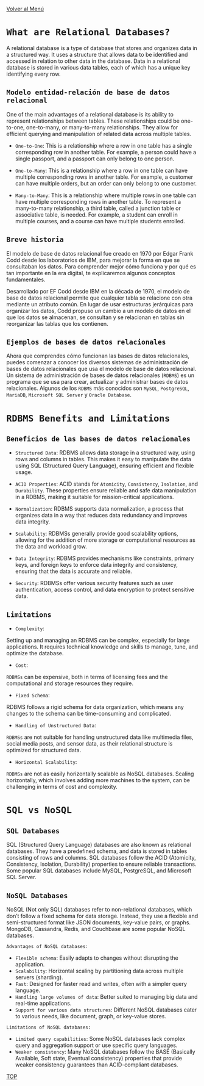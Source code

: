 [Volver al Menú](../root.md)

# `What are Relational Databases?`

A relational database is a type of database that stores and organizes data in a structured way. It uses a structure that allows data to be identified and accessed in relation to other data in the database. Data in a relational database is stored in various data tables, each of which has a unique key identifying every row.

## `Modelo entidad-relación de base de datos relacional`

One of the main advantages of a relational database is its ability to represent relationships between tables. These relationships could be one-to-one, one-to-many, or many-to-many relationships. They allow for efficient querying and manipulation of related data across multiple tables.

- `One-to-One`: This is a relationship where a row in one table has a single corresponding row in another table. For example, a person could have a single passport, and a passport can only belong to one person.

- `One-to-Many`: This is a relationship where a row in one table can have multiple corresponding rows in another table. For example, a customer can have multiple orders, but an order can only belong to one customer.

- `Many-to-Many`: This is a relationship where multiple rows in one table can have multiple corresponding rows in another table. To represent a many-to-many relationship, a third table, called a junction table or associative table, is needed. For example, a student can enroll in multiple courses, and a course can have multiple students enrolled.

## `Breve historia`

El modelo de base de datos relacional fue creado en 1970 por Edgar Frank Codd desde los laboratorios de IBM, para mejorar la forma en que se consultaban los datos. Para comprender mejor cómo funciona y por qué es tan importante en la era digital, te explicaremos algunos conceptos fundamentales. 

Desarrollado por EF Codd desde IBM en la década de 1970, el modelo de base de datos relacional permite que cualquier tabla se relacione con otra mediante un atributo común. En lugar de usar estructuras jerárquicas para organizar los datos, Codd propuso un cambio a un modelo de datos en el que los datos se almacenan, se consultan y se relacionan en tablas sin reorganizar las tablas que los contienen. 

## `Ejemplos de bases de datos relacionales`

Ahora que comprendes cómo funcionan las bases de datos relacionales, puedes comenzar a conocer los diversos sistemas de administración de bases de datos relacionales que usa el modelo de base de datos relacional. Un sistema de administración de bases de datos relacionales (`RDBMS`) es un programa que se usa para crear, actualizar y administrar bases de datos relacionales. Algunos de los `RDBMS` más conocidos son `MySQL`, `PostgreSQL`, `MariaDB`, `Microsoft SQL Server` y `Oracle Database`. 

# `RDBMS Benefits and Limitations`

## `Beneficios de las bases de datos relacionales`

- `Structured Data`: RDBMS allows data storage in a structured way, using rows and columns in tables. This makes it easy to manipulate the data using SQL (Structured Query Language), ensuring efficient and flexible usage.

- `ACID Properties`: ACID stands for `Atomicity`, `Consistency`, `Isolation`, and `Durability`. These properties ensure reliable and safe data manipulation in a RDBMS, making it suitable for mission-critical applications.

- `Normalization`: RDBMS supports data normalization, a process that organizes data in a way that reduces data redundancy and improves data integrity.

- `Scalability`: RDBMSs generally provide good scalability options, allowing for the addition of more storage or computational resources as the data and workload grow.

- `Data Integrity`: RDBMS provides mechanisms like constraints, primary keys, and foreign keys to enforce data integrity and consistency, ensuring that the data is accurate and reliable.

- `Security`: RDBMSs offer various security features such as user authentication, access control, and data encryption to protect sensitive data.

## `Limitations`

- `Complexity`: 

Setting up and managing an RDBMS can be complex, especially for large applications. It requires technical knowledge and skills to manage, tune, and optimize the database.

- `Cost`: 

`RDBMSs` can be expensive, both in terms of licensing fees and the computational and storage resources they require.

- `Fixed Schema`: 

RDBMS follows a rigid schema for data organization, which means any changes to the schema can be time-consuming and complicated.

- `Handling of Unstructured Data`: 

`RDBMSs` are not suitable for handling unstructured data like multimedia files, social media posts, and sensor data, as their relational structure is optimized for structured data.

- `Horizontal Scalability`: 

`RDBMSs` are not as easily horizontally scalable as NoSQL databases. Scaling horizontally, which involves adding more machines to the system, can be challenging in terms of cost and complexity.

# `SQL vs NoSQL`

## `SQL Databases`

SQL (Structured Query Language) databases are also known as relational databases. They have a predefined schema, and data is stored in tables consisting of rows and columns. SQL databases follow the ACID (Atomicity, Consistency, Isolation, Durability) properties to ensure reliable transactions. Some popular SQL databases include MySQL, PostgreSQL, and Microsoft SQL Server.

## `NoSQL Databases`

NoSQL (Not only SQL) databases refer to non-relational databases, which don’t follow a fixed schema for data storage. Instead, they use a flexible and semi-structured format like JSON documents, key-value pairs, or graphs. MongoDB, Cassandra, Redis, and Couchbase are some popular NoSQL databases.

`Advantages of NoSQL databases:`

- `Flexible schema`: Easily adapts to changes without disrupting the application.
- `Scalability`: Horizontal scaling by partitioning data across multiple servers (sharding).
- `Fast`: Designed for faster read and writes, often with a simpler query language.
- `Handling large volumes of data`: Better suited to managing big data and real-time applications.
- `Support for various data structures`: Different NoSQL databases cater to various needs, like document, graph, or key-value stores.

`Limitations of NoSQL databases:`

- `Limited query capabilities`: Some NoSQL databases lack complex query and aggregation support or use specific query languages.
- `Weaker consistency`: Many NoSQL databases follow the BASE (Basically Available, Soft state, Eventual consistency) properties that provide weaker consistency guarantees than ACID-compliant databases.

[TOP](#what-are-relational-databases)